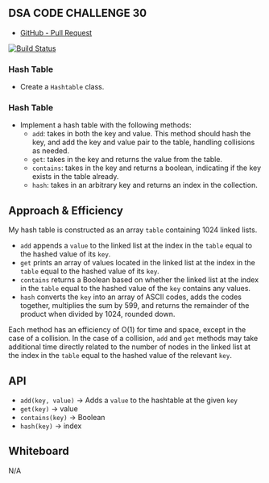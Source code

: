 ## DSA CODE CHALLENGE 30
* [GitHub - Pull Request]()

[![Build Status](https://travis-ci.org/colosrjones-401d4/data-structures-and-algorithms.svg?branch=master)](https://travis-ci.org/colosrjones-401d4/data-structures-and-algorithms)

### Hash Table
* Create a `Hashtable` class.

### Hash Table
* Implement a hash table with the following methods:
  * `add`: takes in both the key and value. This method should hash the key, and add the key and value pair to the table, handling collisions as needed.
  * `get`: takes in the key and returns the value from the table.
  * `contains`: takes in the key and returns a boolean, indicating if the key exists in the table already.
  * `hash`: takes in an arbitrary key and returns an index in the collection.

## Approach & Efficiency
My hash table is constructed as an array `table` containing 1024 linked lists.
* `add` appends a `value` to the linked list at the index in the `table` equal to the hashed value of its `key`.
* `get` prints an array of values located in the linked list at the index in the `table` equal to the hashed value of its `key`.
* `contains` returns a Boolean based on whether the linked list at the index in the `table` equal to the hashed value of the `key` contains any values.
* `hash` converts the `key` into an array of ASCII codes, adds the codes together, multiplies the sum by 599, and returns the remainder of the product when divided by 1024, rounded down.

Each method has an efficiency of O(1) for time and space, except in the case of a collision. In the case of a collision, `add` and `get` methods may take additional time directly related to the number of nodes in the linked list at the index in the `table` equal to the hashed value of the relevant `key`.

## API
* `add(key, value)` -> Adds a `value` to the hashtable at the given `key`
* `get(key)` -> value
* `contains(key)` -> Boolean
* `hash(key)` -> index

## Whiteboard
N/A
